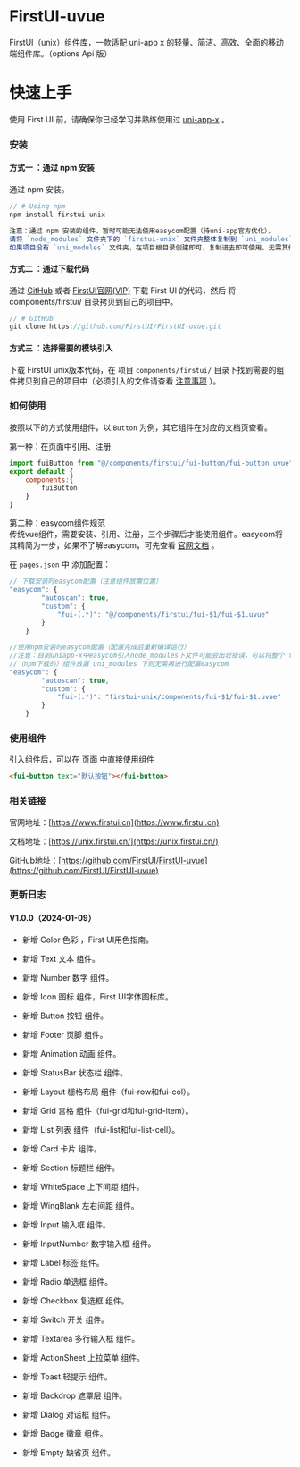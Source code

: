 # FirstUI-uvue 

FirstUI（unix）组件库，一款适配 uni-app x 的轻量、简洁、高效、全面的移动端组件库。（options Api 版）


# 快速上手

使用 First UI 前，请确保你已经学习并熟练使用过 [uni-app-x](https://doc.dcloud.net.cn/uni-app-x/) 。

### 安装

#### 方式一 ：通过 npm 安装

<div class="fui-sub__text">通过 npm 安装。</div>

``` js
// # Using npm
npm install firstui-unix 
```

``` js
注意：通过 npm 安装的组件，暂时可能无法使用easycom配置（待uni-app官方优化），
请将 `node_modules` 文件夹下的 `firstui-unix` 文件夹整体复制到 `uni_modules` 文件夹下，
如果项目没有 `uni_modules` 文件夹，在项目根目录创建即可，复制进去即可使用，无需其他配置。

```

#### 方式二 ：通过下载代码

<div class="fui-sub__text">通过 <a target="_blank" href="https://github.com/FirstUI/FirstUI">GitHub</a> 或者 <a target="_blank" href="https://www.firstui.cn/">FirstUI官网(VIP)</a> 下载 First UI 的代码，然后 将 components/firstui/ 目录拷贝到自己的项目中。</div>

``` js
// # GitHub
git clone https://github.com/FirstUI/FirstUI-uvue.git
```

#### 方式三 ：选择需要的模块引入

<div class="fui-sub__text">

下载 FirstUI unix版本代码，在 项目 `components/firstui/` 目录下找到需要的组件拷贝到自己的项目中（必须引入的文件请查看 [注意事项](https://unix.firstui.cn/docs/note.html) ）。

</div>

### 如何使用

按照以下的方式使用组件，以 `Button` 为例，其它组件在对应的文档页查看。

<div class="fui-doc__card">
 <div class="fui-doc__title">第一种：在页面中引用、注册</div>
 
``` js
import fuiButton from "@/components/firstui/fui-button/fui-button.uvue"
export default {
	components:{
		fuiButton
	}
}
```
</div>

<div class="fui-doc__card fui-mbtm">
 <div class="fui-doc__title">第二种：easycom组件规范</div>
<div class="fui-sub__text">传统vue组件，需要安装、引用、注册，三个步骤后才能使用组件。easycom将其精简为一步，如果不了解easycom，可先查看 <a href="https://uniapp.dcloud.net.cn/collocation/pages.html#easycom" target="_blank">官网文档</a> 。</div>

在 `pages.json` 中 添加配置：

``` js
// 下载安装时easycom配置（注意组件放置位置）
"easycom": {
		"autoscan": true,
		"custom": {
			"fui-(.*)": "@/components/firstui/fui-$1/fui-$1.uvue"
		}
	}

//使用npm安装时easycom配置（配置完成后重新编译运行）
//注意：目前uniapp-x中easycom引入node_modules下文件可能会出现错误，可以将整个 firstui-unix 文件夹拷贝至 根目录 uni_modules（没有可自行创建）文件夹下使用
//（npm下载的）组件放置 uni_modules 下则无需再进行配置easycom
"easycom": {
		"autoscan": true,
		"custom": {
			"fui-(.*)": "firstui-unix/components/fui-$1/fui-$1.uvue"
		}
	}
```

</div>

### 使用组件

引入组件后，可以在 页面 中直接使用组件

``` html
<fui-button text="默认按钮"></fui-button>
```


### 相关链接

官网地址：[https://www.firstui.cn](https://www.firstui.cn)

文档地址：[https://unix.firstui.cn/](https://unix.firstui.cn/)

GitHub地址：[https://github.com/FirstUI/FirstUI-uvue](https://github.com/FirstUI/FirstUI-uvue)


### 更新日志

#### V1.0.0（2024-01-09）

- 新增 Color 色彩 ，First UI用色指南。

- 新增 Text 文本 组件。

- 新增 Number 数字 组件。

- 新增 Icon 图标 组件，First UI字体图标库。

- 新增 Button 按钮 组件。

- 新增 Footer 页脚 组件。

- 新增 Animation 动画 组件。

- 新增 StatusBar 状态栏 组件。

- 新增 Layout 栅格布局 组件（fui-row和fui-col）。

- 新增 Grid 宫格 组件（fui-grid和fui-grid-item）。

- 新增 List 列表 组件（fui-list和fui-list-cell）。

- 新增 Card 卡片 组件。

- 新增 Section 标题栏 组件。

- 新增 WhiteSpace 上下间距 组件。

- 新增 WingBlank 左右间距 组件。 

- 新增 Input 输入框 组件。

- 新增 InputNumber 数字输入框 组件。

- 新增 Label 标签 组件。

- 新增 Radio 单选框 组件。

- 新增 Checkbox 复选框 组件。

- 新增 Switch 开关 组件。

- 新增 Textarea 多行输入框 组件。

- 新增 ActionSheet 上拉菜单 组件。

- 新增 Toast 轻提示 组件。

- 新增 Backdrop 遮罩层 组件。

- 新增 Dialog 对话框 组件。

- 新增 Badge 徽章 组件。

- 新增 Empty 缺省页 组件。